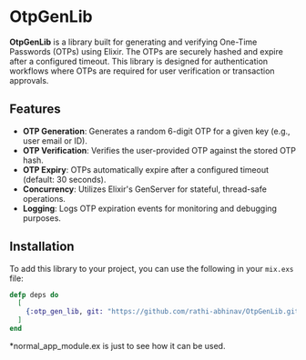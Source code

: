 # OtpGenLib

**OtpGenLib** is a library built for generating and verifying One-Time Passwords (OTPs) using Elixir. The OTPs are securely hashed and expire after a configured timeout. This library is designed for authentication workflows where OTPs are required for user verification or transaction approvals.

## Features

- **OTP Generation**: Generates a random 6-digit OTP for a given key (e.g., user email or ID).
- **OTP Verification**: Verifies the user-provided OTP against the stored OTP hash.
- **OTP Expiry**: OTPs automatically expire after a configured timeout (default: 30 seconds).
- **Concurrency**: Utilizes Elixir's GenServer for stateful, thread-safe operations.
- **Logging**: Logs OTP expiration events for monitoring and debugging purposes.

## Installation

To add this library to your project, you can use the following in your `mix.exs` file:

```elixir
defp deps do
  [
    {:otp_gen_lib, git: "https://github.com/rathi-abhinav/OtpGenLib.git"}
  ]
end
```
*normal_app_module.ex is just to see how it can be used.
